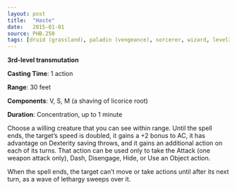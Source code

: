 ```yaml
---
layout: post
title:  "Haste"
date:   2015-01-01
source: PHB.250
tags: [druid (grassland), paladin (vengeance), sorcerer, wizard, level3]
---
```


**3rd-level transmutation**

**Casting Time**: 1 action

**Range**: 30 feet

**Components**: V, S, M (a shaving of licorice root)

**Duration**: Concentration, up to 1 minute

Choose a willing creature that you can see within range. Until the spell ends, the target’s speed is doubled, it gains a +2 bonus to AC, it has advantage on Dexterity saving throws, and it gains an additional action on each of its turns. That action can be used only to take the Attack (one weapon attack only), Dash, Disengage, Hide, or Use an Object action.

When the spell ends, the target can’t move or take actions until after its next turn, as a wave of lethargy sweeps over it.
